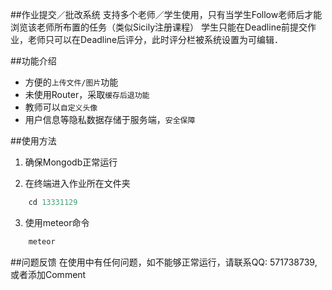 ##作业提交／批改系统
支持多个老师／学生使用，只有当学生Follow老师后才能浏览该老师所布置的任务（类似Sicily注册课程）
学生只能在Deadline前提交作业，老师只可以在Deadline后评分，此时评分栏被系统设置为可编辑．

##功能介绍

* 方便的`上传文件/图片`功能
* 未使用Router，采取`缓存后退功能`
* 教师可以`自定义头像`
* 用户信息等隐私数据存储于服务端，`安全保障`

##使用方法

1. 确保Mongodb正常运行

2. 在终端进入作业所在文件夹
```javascript
    cd 13331129
```
3. 使用meteor命令
```javascript
    meteor
```

##问题反馈
在使用中有任何问题，如不能够正常运行，请联系QQ: 571738739,或者添加Comment

